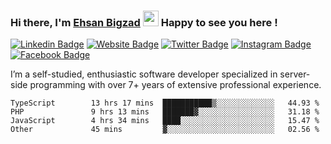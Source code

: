 ### Hi there, I'm <a href="https://teamartisans.com" target="_blank">Ehsan Bigzad</a> <img src="https://media.giphy.com/media/hvRJCLFzcasrR4ia7z/giphy.gif" width="25px"> Happy to see you here !

[![Linkedin Badge](https://img.shields.io/badge/-LinkedIn-0e76a8?style=flat-square&logo=Linkedin&logoColor=white)](https://linkedin.com/in/EhsanBigzad)
[![Website Badge](https://img.shields.io/badge/Website-3b5998?style=flat-square&logo=google-chrome&logoColor=white)](#)
[![Twitter Badge](https://img.shields.io/badge/-Twitter-00acee?style=flat-square&logo=Twitter&logoColor=white)](https://twitter.com/EhsanBigzad)
[![Instagram Badge](https://img.shields.io/badge/-Instagram-e4405f?style=flat-square&logo=Instagram&logoColor=white)](https://instagram.com/ehsanbigzad/)
[![Facebook Badge](https://img.shields.io/badge/-Facebook-0088cc?style=flat-square&logo=Facebook&logoColor=white)](https://facebook.com/EhsanBigzad7)

I’m a self-studied, enthusiastic software developer specialized in server-side programming with over 7+ years of extensive professional experience.

<!--START_SECTION:waka-->

```text
TypeScript        13 hrs 17 mins  ███████████▒░░░░░░░░░░░░░   44.93 %
PHP               9 hrs 13 mins   ███████▓░░░░░░░░░░░░░░░░░   31.18 %
JavaScript        4 hrs 34 mins   ████░░░░░░░░░░░░░░░░░░░░░   15.47 %
Other             45 mins         ▓░░░░░░░░░░░░░░░░░░░░░░░░   02.56 %
```

<!--END_SECTION:waka-->

